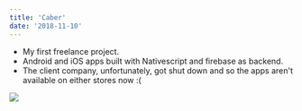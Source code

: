 ```yaml
---
title: 'Caber'
date: '2018-11-10'
---
```


-   My first freelance project.
-   Android and iOS apps built with Nativescript and firebase as backend.
-   The client company, unfortunately, got shut down and so the apps aren't available on either stores now :(

<img src="/images/posts-images/caber-appstore.jpg">